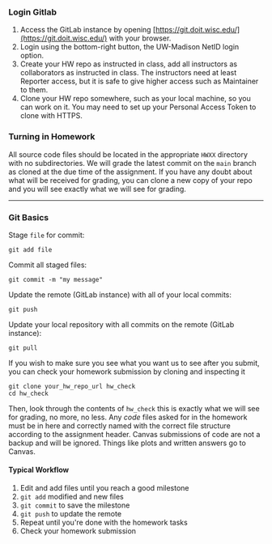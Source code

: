 
### Login Gitlab
1. Access the GitLab instance by opening [https://git.doit.wisc.edu/](https://git.doit.wisc.edu/) with your browser.
1. Login using the bottom-right button, the UW-Madison NetID login option.
1. Create your HW repo as instructed in class, add all instructors as collaborators as instructed in class. The instructors need at least Reporter access, but it is safe to give higher access such as Maintainer to them.
1. Clone your HW repo somewhere, such as your local machine, so you can work on it. You may need to set up your Personal Access Token to clone with HTTPS.

### Turning in Homework
All source code files should be located in the appropriate `HWXX` directory with no subdirectories. We will grade the latest commit on the `main` branch as cloned at the due time of the assignment. If you have any doubt about what will be received for grading, you can clone a new copy of your repo and you will see exactly what we will see for grading.

---

### Git Basics

Stage `file` for commit:
```
git add file
```

Commit all staged files:
```
git commit -m "my message"
```

Update the remote (GitLab instance) with all of your local commits:
```
git push
```

Update your local repository with all commits on the remote (GitLab instance):
```
git pull
```

If you wish to make sure you see what you want us to see after you submit, you can check your homework submission by cloning and inspecting it
```
git clone your_hw_repo_url hw_check
cd hw_check
```
Then, look through the contents of `hw_check` this is exactly what we will see for grading, no more, no less. Any *code* files asked for in the homework must be in here and correctly named with the correct file structure according to the assignment header. Canvas submissions of code are not a backup and will be ignored. Things like plots and written answers go to Canvas.


#### Typical Workflow
1. Edit and add files until you reach a good milestone
1. `git add` modified and new files
1. `git commit` to save the milestone
1. `git push` to update the remote
1. Repeat until you're done with the homework tasks
1. Check your homework submission
